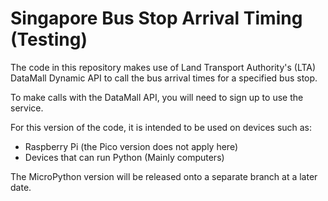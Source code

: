 # Singapore Bus Stop Arrival Timing (Testing)

The code in this repository makes use of Land Transport Authority's (LTA) DataMall Dynamic API to call the bus arrival times for a specified bus stop.

To make calls with the DataMall API, you will need to sign up to use the service.

For this version of the code, it is intended to be used on devices such as:

* Raspberry Pi (the Pico version does not apply here)
* Devices that can run Python (Mainly computers)

The MicroPython version will be released onto a separate branch at a later date.